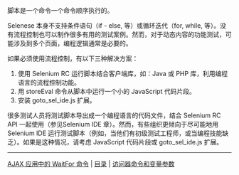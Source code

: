 脚本是一个命令一个命令顺序执行的。

Selenese 本身不支持条件语句（if - else, 等）或循环迭代（for, while, 等）。没有流程控制也可以制作很多有用的测试案例。然而，对于动态内容的功能测试，可能涉及到多个页面，编程逻辑通常是必要的。

如果必须使用流程控制，有以下三种解决方案：

1. 使用 Selenium RC 运行脚本结合客户端库，如：Java 或 PHP 库，利用编程语言的流程控制功能。
2. 用 storeEval 命令从脚本中运行一个小的 JavaScript 代码片段。
3. 安装 goto_sel_ide.js 扩展。

很多测试人员将测试脚本导出成一个编程语言的代码文件，结合 Selenium RC API 一起使用（参见Selenium IDE 章）。然而，有些组织更倾向于尽可能地用 Selenium IDE 运行测试脚本（例如，当他们有初级测试工程师，或当编程技能缺乏）。如果是这种情况，请考虑 JavaScript 代码片段或 goto_sel_ide.js 扩展。

---
[AJAX 应用中的 WaitFor 命令](WaitFor.md) | [目录](README.md) | [访问器命令和变量参数](Variables.md)
